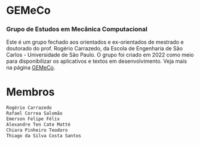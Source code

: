 # GEMeCo
### Grupo de Estudos em Mecânica Computacional

Este é um grupo fechado aos orientados e ex-orientados de mestrado e doutorado do prof. Rogério Carrazedo, da Escola de Engenharia de São Carlos - Universidade de São Paulo. O grupo foi criado em 2022 como meio para disponibilizar os aplicativos e textos em desenvolvimento. Veja mais na página [GEMeCo](https://sites.google.com/sc.usp.br/rogerio-carrazedo).

Membros
=======
```bash
Rogério Carrazedo
Rafael Correa Salomão
Emerson Felipe Félix
Alexandre Ten Cate Matté
Chiara Pinheiro Teodoro
Thiago da Silva Costa Santos
```

